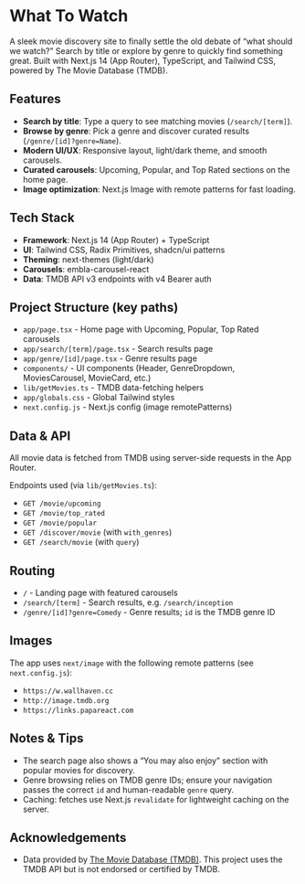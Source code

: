 # What To Watch

A sleek movie discovery site to finally settle the old debate of “what should we watch?” Search by title or explore by genre to quickly find something great. Built with Next.js 14 (App Router), TypeScript, and Tailwind CSS, powered by The Movie Database (TMDB).

## Features
- **Search by title**: Type a query to see matching movies (`/search/[term]`).
- **Browse by genre**: Pick a genre and discover curated results (`/genre/[id]?genre=Name`).
- **Modern UI/UX**: Responsive layout, light/dark theme, and smooth carousels.
- **Curated carousels**: Upcoming, Popular, and Top Rated sections on the home page.
- **Image optimization**: Next.js Image with remote patterns for fast loading.

## Tech Stack
- **Framework**: Next.js 14 (App Router) + TypeScript
- **UI**: Tailwind CSS, Radix Primitives, shadcn/ui patterns
- **Theming**: next-themes (light/dark)
- **Carousels**: embla-carousel-react
- **Data**: TMDB API v3 endpoints with v4 Bearer auth


## Project Structure (key paths)
- `app/page.tsx` - Home page with Upcoming, Popular, Top Rated carousels
- `app/search/[term]/page.tsx` - Search results page
- `app/genre/[id]/page.tsx` - Genre results page
- `components/` - UI components (Header, GenreDropdown, MoviesCarousel, MovieCard, etc.)
- `lib/getMovies.ts` - TMDB data-fetching helpers
- `app/globals.css` - Global Tailwind styles
- `next.config.js` - Next.js config (image remotePatterns)

## Data & API
All movie data is fetched from TMDB using server-side requests in the App Router.

Endpoints used (via `lib/getMovies.ts`):
- `GET /movie/upcoming`
- `GET /movie/top_rated`
- `GET /movie/popular`
- `GET /discover/movie` (with `with_genres`)
- `GET /search/movie` (with `query`)

## Routing
- `/` - Landing page with featured carousels
- `/search/[term]` - Search results, e.g. `/search/inception`
- `/genre/[id]?genre=Comedy` - Genre results; `id` is the TMDB genre ID

## Images
The app uses `next/image` with the following remote patterns (see `next.config.js`):
- `https://w.wallhaven.cc`
- `http://image.tmdb.org`
- `https://links.papareact.com`

## Notes & Tips
- The search page also shows a “You may also enjoy” section with popular movies for discovery.
- Genre browsing relies on TMDB genre IDs; ensure your navigation passes the correct `id` and human-readable `genre` query.
- Caching: fetches use Next.js `revalidate` for lightweight caching on the server.

## Acknowledgements
- Data provided by [The Movie Database (TMDB)](https://www.themoviedb.org/). This project uses the TMDB API but is not endorsed or certified by TMDB.